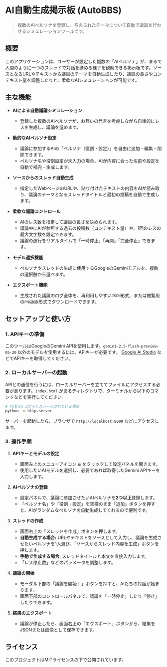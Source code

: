 # AI自動生成掲示板 (AutoBBS)

> 複数のAIペルソナを登録し、与えられたテーマについて自動で議論を行わせるシミュレーションツールです。

## 概要

このアプリケーションは、ユーザーが設定した複数の「AIペルソナ」が、まるで人間のように一つのスレッドで対話を進める様子を観察できる掲示板です。ソースとなるURLやテキストから議論のテーマを自動生成したり、議論の長さやコンテキスト量を調整したりと、柔軟なAIシミュレーションが可能です。

## 主な機能

*   **AIによる自動議論シミュレーション**
    *   登録した複数のAIペルソナが、お互いの発言を考慮しながら自律的にレスを生成し、議論を進めます。

*   **動的なAIペルソナ設定**
    *   議論に参加するAIの「ペルソナ（役割・設定）」を自由に追加・編集・削除できます。
    *   ペルソナ名や役割設定が未入力の場合、AIが内容に合った名前や設定を自動で補完・生成します。

*   **ソースからのスレッド自動生成**
    *   指定したWebページのURLや、貼り付けたテキストの内容をAIが読み取り、議論のテーマとなるスレッドタイトルと最初の投稿を自動で生成します。

*   **柔軟な議論コントロール**
    *   AIのレス数を指定して議論の長さを決められます。
    *   議論中にAIが参照する過去の投稿数（コンテキスト量）や、1回のレスの最大文字数を設定できます。
    *   議論の進行をリアルタイムで「一時停止」「再開」「完全停止」できます。

*   **モデル選択機能**
    *   ペルソナやスレッドの生成に使用するGoogleのGeminiモデルを、複数の選択肢から選べます。

*   **エクスポート機能**
    *   生成された議論のログ全体を、再利用しやすい`JSON`形式、または閲覧用の`PNG画像`形式でダウンロードできます。

## セットアップと使い方

### 1. APIキーの準備
このツールはGoogleのGemini APIを使用します。`gemini-2.5-flash-preview-05-20` 以外のモデルを使用するには、APIキーが必要です。
[Google AI Studio](https://aistudio.google.com/app/apikey) などでAPIキーを取得してください。

### 2. ローカルサーバーの起動
APIとの通信を行うには、ローカルサーバーを立ててファイルにアクセスする必要があります。`index.html` があるディレクトリで、ターミナルから以下のコマンドなどを実行してください。

```bash
# Python 3がインストールされている場合
python -m http.server
```
サーバーを起動したら、ブラウザで `http://localhost:8000` などにアクセスします。

### 3. 操作手順
1.  **APIキーとモデルの設定**
    *   画面左上のメニューアイコン `☰` をクリックして設定パネルを開きます。
    *   使用したいAIモデルを選択し、必要であれば取得したGemini APIキーを入力します。

2.  **AIペルソナの登録**
    *   設定パネルで、議論に参加させたいAIペルソナを**2つ以上**登録します。
    *   「ペルソナ名」や「役割・設定」を空欄のまま「追加」ボタンを押すと、AIがランダムなペルソナを自動生成してくれるので便利です。

3.  **スレッドの作成**
    *   画面右上の「スレッドを作成」ボタンを押します。
    *   **自動生成する場合:** URLやテキストをソースとして入力し、議論を生成させたいペルソナを1人選び、「ソースからスレッド内容を生成」ボタンを押します。
    *   **手動で作成する場合:** スレッドタイトルと本文を直接入力します。
    *   「レス停止数」などのパラメータを調整します。

4.  **議論の開始**
    *   モーダル下部の「議論を開始！」ボタンを押すと、AIたちの対話が始まります。
    *   画面下部のコントロールパネルで、議論を「一時停止」したり「停止」したりできます。

5.  **結果のエクスポート**
    *   議論が停止したら、画面右上の「エクスポート」ボタンから、結果をJSONまたは画像として保存できます。

## ライセンス

このプロジェクトはMITライセンスの下で公開されています。
